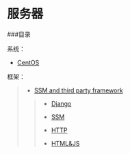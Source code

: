 # 服务器

###目录

系统：
* [CentOS](https://github.com/shencang/note/tree/master/Server/CentOS)
> 
框架：
>* [SSM and third party framework](https://github.com/shencang/note/tree/master/Server/SSM%20and%20third%20party%20framework)
>>
>>* [Django](https://github.com/shencang/note/tree/master/Server/SSM%20and%20third%20party%20framework/Django)
>>
>>* [SSM](https://github.com/shencang/note/tree/master/Server/SSM%20and%20third%20party%20framework/SSM)
>>
>>* [HTTP](https://github.com/shencang/note/tree/master/Server/SSM%20and%20third%20party%20framework/Http)
>>
>>* [HTML&JS](https://github.com/shencang/note/tree/master/Server/SSM%20and%20third%20party%20framework/HTML&JS)